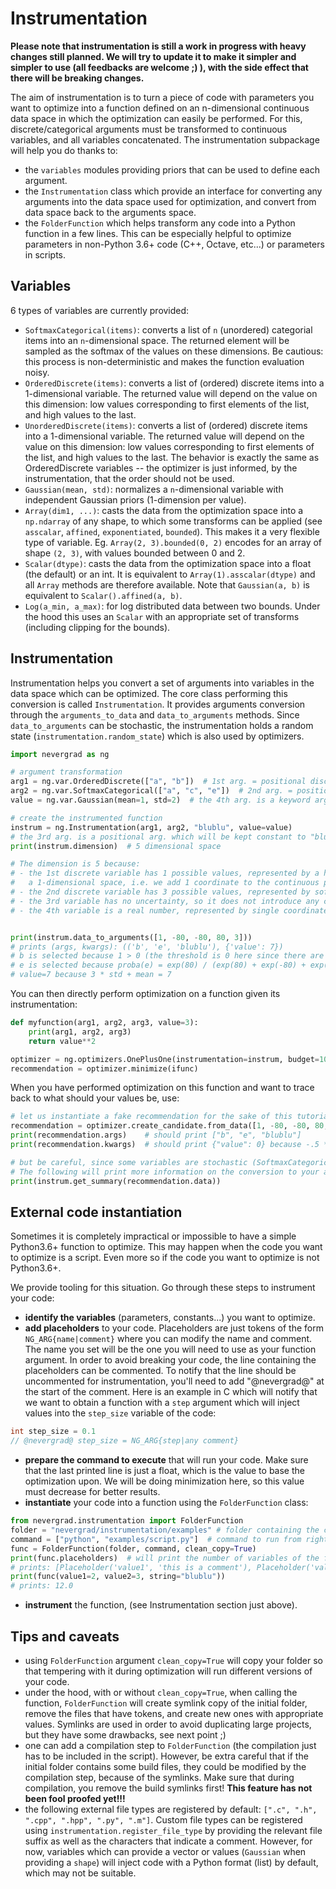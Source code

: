 # Instrumentation

**Please note that instrumentation is still a work in progress with heavy changes still planned. We will try to update it to make it simpler and simpler to use (all feedbacks are welcome ;) ), with the side effect that there will be breaking changes.**

The aim of instrumentation is to turn a piece of code with parameters you want to optimize into a function defined on an n-dimensional continuous data space in which the optimization can easily be performed. For this, discrete/categorical arguments must be transformed to continuous variables, and all variables concatenated. The instrumentation subpackage will help you do thanks to:
- the `variables` modules providing priors that can be used to define each argument.
- the `Instrumentation` class which provide an interface for converting any arguments into the data space used for optimization, and convert from data space back to the arguments space.
- the `FolderFunction` which helps transform any code into a Python function in a few lines. This can be especially helpful to optimize parameters in non-Python 3.6+ code (C++, Octave, etc...) or parameters in scripts.


## Variables

6 types of variables are currently provided:
- `SoftmaxCategorical(items)`: converts a list of `n` (unordered) categorial items into an `n`-dimensional space. The returned element will be sampled as the softmax of the values on these dimensions. Be cautious: this process is non-deterministic and makes the function evaluation noisy.
- `OrderedDiscrete(items)`: converts a list of (ordered) discrete items into a 1-dimensional variable. The returned value will depend on the value on this dimension: low values corresponding to first elements of the list, and high values to the last.
- `UnorderedDiscrete(items)`: converts a list of (ordered) discrete items into a 1-dimensional variable. The returned value will depend on the value on this dimension: low values corresponding to first elements of the list, and high values to the last. The behavior is exactly the same as OrderedDiscrete variables -- the optimizer is just informed, by the instrumentation, that the order should not be used.
- `Gaussian(mean, std)`: normalizes a `n`-dimensional variable with independent Gaussian priors (1-dimension per value).
- `Array(dim1, ...)`: casts the data from the optimization space into a `np.ndarray` of any shape, to which some transforms can be applied
  (see `asscalar`, `affined`, `exponentiated`, `bounded`). This makes it a very flexible type of variable. Eg. `Array(2, 3).bounded(0, 2)` encodes for an array of shape `(2, 3)`, with values bounded between 0 and 2.
- `Scalar(dtype)`: casts the data from the optimization space into a float (the default) or an int. It is equivalent to `Array(1).asscalar(dtype)`
  and all `Array` methods are therefore available. Note that `Gaussian(a, b)` is equivalent to `Scalar().affined(a, b)`.
- `Log(a_min, a_max)`: for log distributed data between two bounds. Under the hood this uses an `Scalar` with an appropriate set of transforms (including clipping for the bounds).


## Instrumentation

Instrumentation helps you convert a set of arguments into variables in the data space which can be optimized. The core class performing this conversion is called `Instrumentation`. It provides arguments conversion through the `arguments_to_data` and `data_to_arguments` methods. Since `data_to_arguments` can be stochastic, the instrumentation holds a random state (`instrumentation.random_state`) which is also used by optimizers.


```python
import nevergrad as ng

# argument transformation
arg1 = ng.var.OrderedDiscrete(["a", "b"])  # 1st arg. = positional discrete argument
arg2 = ng.var.SoftmaxCategorical(["a", "c", "e"])  # 2nd arg. = positional discrete argument
value = ng.var.Gaussian(mean=1, std=2)  # the 4th arg. is a keyword argument with Gaussian prior

# create the instrumented function
instrum = ng.Instrumentation(arg1, arg2, "blublu", value=value)
# the 3rd arg. is a positional arg. which will be kept constant to "blublu"
print(instrum.dimension)  # 5 dimensional space

# The dimension is 5 because:
# - the 1st discrete variable has 1 possible values, represented by a hard thresholding in
#   a 1-dimensional space, i.e. we add 1 coordinate to the continuous problem
# - the 2nd discrete variable has 3 possible values, represented by softmax, i.e. we add 3 coordinates to the continuous problem
# - the 3rd variable has no uncertainty, so it does not introduce any coordinate in the continuous problem
# - the 4th variable is a real number, represented by single coordinate.


print(instrum.data_to_arguments([1, -80, -80, 80, 3]))
# prints (args, kwargs): (('b', 'e', 'blublu'), {'value': 7})
# b is selected because 1 > 0 (the threshold is 0 here since there are 2 values.
# e is selected because proba(e) = exp(80) / (exp(80) + exp(-80) + exp(-80))
# value=7 because 3 * std + mean = 7
```

You can then directly perform optimization on a function given its instrumentation:
```python
def myfunction(arg1, arg2, arg3, value=3):
    print(arg1, arg2, arg3)
    return value**2

optimizer = ng.optimizers.OnePlusOne(instrumentation=instrum, budget=100)
recommendation = optimizer.minimize(ifunc)
```

When you have performed optimization on this function and want to trace back to what should your values be, use:
```python
# let us instantiate a fake recommendation for the sake of this tutorial
recommendation = optimizer.create_candidate.from_data([1, -80, -80, 80, -.5], deterministic=True)
print(recommendation.args)    # should print ["b", "e", "blublu"]
print(recommendation.kwargs)  # should print {"value": 0} because -.5 * std + mean = 0

# but be careful, since some variables are stochastic (SoftmaxCategorical ones are), setting deterministic=False may yield different results
# The following will print more information on the conversion to your arguments:
print(instrum.get_summary(recommendation.data))
```



## External code instantiation

Sometimes it is completely impractical or impossible to have a simple Python3.6+ function to optimize. This may happen when the code you want to optimize is a script. Even more so if the code you want to optimize is not Python3.6+.

We provide tooling for this situation. Go through these steps to instrument your code:
 - **identify the variables** (parameters, constants...) you want to optimize.
 - **add placeholders** to your code. Placeholders are just tokens of the form `NG_ARG{name|comment}` where you can modify the name and comment. The name you set will be the one you will need to use as your function argument. In order to avoid breaking your code, the line containing the placeholders can be commented. To notify that the line should be uncommented for instrumentation, you'll need to add "@nevergrad@" at the start of the comment. Here is an example in C which will notify that we want to obtain a function with a `step` argument which will inject values into the `step_size` variable of the code:
```c
int step_size = 0.1
// @nevergrad@ step_size = NG_ARG{step|any comment}
```
- **prepare the command to execute** that will run your code. Make sure that the last printed line is just a float, which is the value to base the optimization upon. We will be doing minimization here, so this value must decrease for better results.
- **instantiate** your code into a function using the `FolderFunction` class:
```python
from nevergrad.instrumentation import FolderFunction
folder = "nevergrad/instrumentation/examples" # folder containing the code
command = ["python", "examples/script.py"]  # command to run from right outside the provided folder
func = FolderFunction(folder, command, clean_copy=True)
print(func.placeholders)  # will print the number of variables of the function
# prints: [Placeholder('value1', 'this is a comment'), Placeholder('value2', None), Placeholder('string', None)]
print(func(value1=2, value2=3, string="blublu"))
# prints: 12.0
```
- **instrument** the function, (see Instrumentation section just above).


## Tips and caveats

 - using `FolderFunction` argument `clean_copy=True` will copy your folder so that tempering with it during optimization will run different versions of your code.
 - under the hood, with or without `clean_copy=True`, when calling the function, `FolderFunction` will create symlink copy of the initial folder, remove the files that have tokens, and create new ones with appropriate values. Symlinks are used in order to avoid duplicating large projects, but they have some drawbacks, see next point ;)
 - one can add a compilation step to `FolderFunction` (the compilation just has to be included in the script). However, be extra careful that if the initial folder contains some build files, they could be modified by the compilation step, because of the symlinks. Make sure that during compilation, you remove the build symlinks first! **This feature has not been fool proofed yet!!!**
 - the following external file types are registered by default: `[".c", ".h", ".cpp", ".hpp", ".py", ".m"]`. Custom file types can be registered using `instrumentation.register_file_type` by providing the relevant file suffix as well as the characters that indicate a comment. However, for now, variables which can provide a vector or values (`Gaussian` when providing a `shape`) will inject code with a Python format (list) by default, which may not be suitable.
